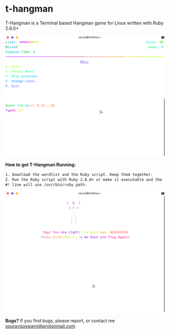 # t-hangman

T-Hangman is a Terminal based Hangman game for Linux written with Ruby 2.6.0+

![alt text](https://github.com/Souravgoswami/t-hangman/blob/master/Screenshots/Screenshot%20from%202019-03-04%2020-00-43.png)

**How to get T-Hangman Running:**

    1. Download the wordlist and the Ruby script. Keep them together.
    2. Run the Ruby script with Ruby 2.6.0+ or make it executable and the #! line will use /usr/bin/ruby path.
    
    
![alt text](https://github.com/Souravgoswami/t-hangman/blob/master/Screenshots/Screenshot%20from%202019-03-04%2020-01-21.png)

**Bugs?**
    If you find bugs, please report, or contact me souravgoswami@protonmail.com
